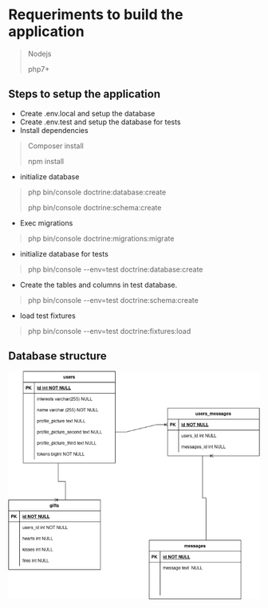 # Requeriments to build the application

> Nodejs
>
> php7+

## Steps to setup the application

- Create .env.local and setup the database
- Create .env.test and setup the database for tests
- Install dependencies
> Composer install
>
> npm install
>
- initialize database
> php bin/console doctrine:database:create
>
> php bin/console doctrine:schema:create
>
- Exec migrations
> php bin/console doctrine:migrations:migrate
>
- initialize database for tests
> php bin/console --env=test doctrine:database:create
>
- Create the tables and columns in test database.
> php bin/console --env=test doctrine:schema:create
>
- load test fixtures
> php bin/console --env=test doctrine:fixtures:load

## Database structure

![img](./bdd-diagram.png)

